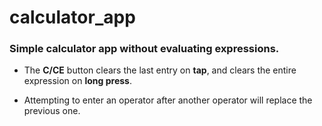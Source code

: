 # calculator_app

### Simple calculator app without evaluating expressions.

- The **C/CE** button clears the last entry on **tap**, and clears the entire expression on **long press**.

- Attempting to enter an operator after another operator will replace the previous one.
